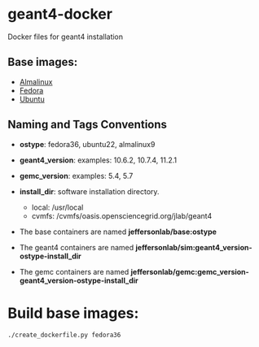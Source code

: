 # geant4-docker

Docker files for geant4 installation

## Base images:

- [Almalinux](https://hub.docker.com/_/almalinux)
- [Fedora](https://hub.docker.com/_/fedora)
- [Ubuntu](https://hub.docker.com/_/ubuntu)

## Naming and Tags Conventions

- **ostype**: fedora36, ubuntu22, almalinux9
- **geant4_version**: examples: 10.6.2, 10.7.4, 11.2.1
- **gemc_version**: examples: 5.4, 5.7
- **install_dir**: software installation directory.  
  - local: /usr/local
  - cvmfs: /cvmfs/oasis.opensciencegrid.org/jlab/geant4


- The base containers are named **jeffersonlab/base:ostype**


- The geant4 containers are named **jeffersonlab/sim:geant4_version-ostype-install_dir** 


- The gemc containers are named **jeffersonlab/gemc:gemc_version-geant4_version-ostype-install_dir**



# Build base images:

```
./create_dockerfile.py fedora36
```
